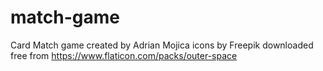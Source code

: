 # match-game

Card Match game created by Adrian Mojica
icons by Freepik downloaded free from https://www.flaticon.com/packs/outer-space
